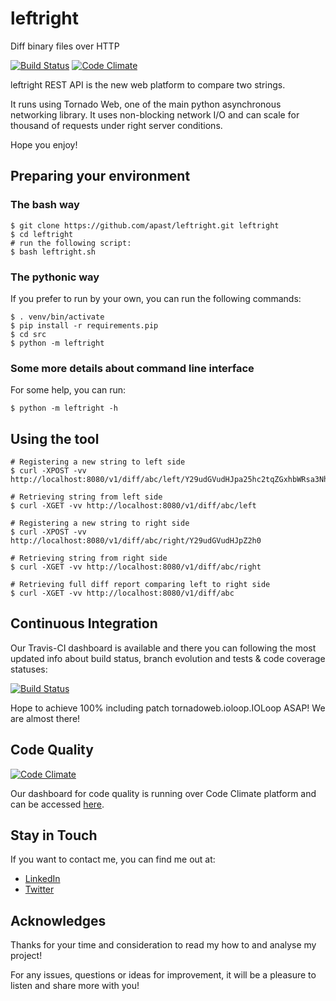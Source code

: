 # leftright
Diff binary files over HTTP

[![Build Status](https://travis-ci.org/apast/leftright.svg?branch=master)](https://travis-ci.org/apast/leftright)
[![Code Climate](https://codeclimate.com/github/apast/leftright/badges/gpa.svg)](https://codeclimate.com/github/apast/leftright)


leftright REST API is the new web platform to compare two strings.

It runs using Tornado Web, one of the main python asynchronous networking library. It uses non-blocking network I/O and can scale for thousand of requests under right server conditions.

Hope you enjoy!

## Preparing your environment

### The bash way
```
$ git clone https://github.com/apast/leftright.git leftright
$ cd leftright
# run the following script:
$ bash leftright.sh
```

### The pythonic way
If you prefer to run by your own, you can run the following commands:

```$ virtualenv venv
$ . venv/bin/activate
$ pip install -r requirements.pip
$ cd src
$ python -m leftright
```

### Some more details about command line interface
For some help, you can run:

```
$ python -m leftright -h
```


## Using the tool

```
# Registering a new string to left side
$ curl -XPOST -vv http://localhost:8080/v1/diff/abc/left/Y29udGVudHJpa25hc2tqZGxhbWRsa3Nh

# Retrieving string from left side
$ curl -XGET -vv http://localhost:8080/v1/diff/abc/left

# Registering a new string to right side
$ curl -XPOST -vv http://localhost:8080/v1/diff/abc/right/Y29udGVudHJpZ2h0

# Retrieving string from right side
$ curl -XGET -vv http://localhost:8080/v1/diff/abc/right

# Retrieving full diff report comparing left to right side
$ curl -XGET -vv http://localhost:8080/v1/diff/abc
```



## Continuous Integration
Our Travis-CI dashboard is available and there you can following the most updated info about build status, branch evolution and tests & code coverage statuses:

[![Build Status](https://travis-ci.org/apast/leftright.svg?branch=master)](https://travis-ci.org/apast/leftright)

Hope to achieve 100% including patch tornadoweb.ioloop.IOLoop ASAP! We are almost there!

## Code Quality

[![Code Climate](https://codeclimate.com/github/apast/leftright/badges/gpa.svg)](https://codeclimate.com/github/apast/leftright)

Our dashboard for code quality is running over Code Climate platform and can be accessed [here](https://codeclimate.com/github/apast/leftright/).

## Stay in Touch

If you want to contact me, you can find me out at:
+ [LinkedIn](https://linkedin.com/in/andrepastore)
+ [Twitter](https://twitter.com/apast)


## Acknowledges

Thanks for your time and consideration to read my how to and analyse my project!

For any issues, questions or ideas for improvement, it will be a pleasure to listen and share more with you!
